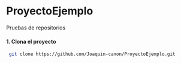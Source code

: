# ProyectoEjemplo
Pruebas de repositorios 

 #### 1. Clona el proyecto
```bash
 git clone https://github.com/Joaquin-canon/ProyectoEjemplo.git
```
